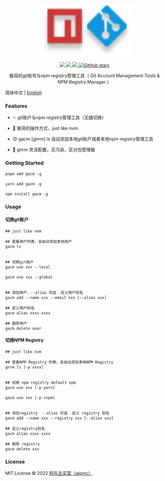 <p align="center">
  <img width="300px" src="./package/assets/icon.png">
</p>

<p align="center">
  <a href="https://www.npmjs.org/package/gacm">
  <img src="https://img.shields.io/npm/v/gacm.svg">
  </a>
  <a href="https://npmcharts.com/compare/gacm?minimal=true">
  <img src="https://img.shields.io/npm/dm/gacm.svg?color=357C3C">
  </a>
  <a href="https://npmcharts.com/compare/gacm?minimal=true">
  <img src="https://img.shields.io/npm/l/gacm.svg?color=blue">
  </a>
  <a href="https://github.com/alqmc/gacm" target="__blank"><img alt="GitHub stars" src="https://img.shields.io/github/stars/alqmc/gacm?style=social">
  
  </a>
  <br>
</p>

<p align="center"> 极简的git账号与npm registry管理工具（ Git Account Management Tools & NPM Registry Manager ）</p>

简体中文 | [English](./README.md)

### Features

- ✨ git账户与npm registry管理工具（无缝切换）

- 🚀 极简的操作方式，just like nvm

- 😊 gacm [gnrm] ls 自动添加本地git账户或者本地npm registry管理工具

- 👋 gnrm 灵活配置，无污染，区分包管理器


### Getting Started

```
pnpm add gacm -g

yarn add gacm -g

npm install gacm -g

```

### Usage


#### 切换git账户

```shell
## just like nvm

## 查看用户列表，会自动添加本地用户
gacm ls


## 切换git账户
gacm use xxx --local  

gacm use xxx --global


## 添加用户，--alias 可选  定义用户别名
gacm add --name xxx --email xxx [--alias xxx]

## 定义用户别名
gacm alias xxxx xxxx

## 删除用户
gacm delete user

```

#### 切换NPM Registry

```shell 
## just like nvm

## 查看NPM Registry 列表，会自动添加本地NPM Registry
gnrm ls [-p xxxx]


## 切换 npm registry default npm
gacm use xxx [-p yarn]

gacm use xxx [-p cnpm]


## 添加registry  --alias 可选  定义 registry 别名
gacm add --name xxx --registry xxx [--alias xxx]

## 定义registry别名
gacm alias xxxx xxxx

## 删除 registry
gacm delete xxx

```

### License

MIT License © 2022 [阿乐去买菜（alqmc）](https://github.com/alqmc)



